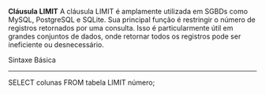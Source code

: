**Cláusula LIMIT**
A cláusula LIMIT é amplamente utilizada em SGBDs como MySQL, PostgreSQL e SQLite. Sua principal função é restringir o número de registros retornados por uma consulta. Isso é particularmente útil em grandes conjuntos de dados, onde retornar todos os registros pode ser ineficiente ou desnecessário.

Sintaxe Básica
***
SELECT colunas FROM tabela
LIMIT número;

